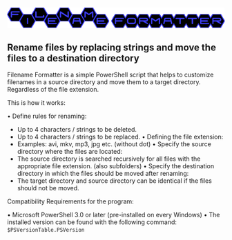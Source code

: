 ![Filename Formatter](https://github.com/siw36/powershell-filename-formatter/blob/master/images/filename_formatter.png)

## Rename files by replacing strings and move the files to a destination directory
Filename Formatter is a simple PowerShell script that helps to customize filenames in a source directory and move them to a target directory.
Regardless of the file extension.

This is how it works:

• Define rules for renaming:
- Up to 4 characters / strings to be deleted.
- Up to 4 characters / strings to be replaced.
• Defining the file extension:
- Examples: avi, mkv, mp3, jpg etc. (without dot)
• Specify the source directory where the files are located:
- The source directory is searched recursively for all files with the appropriate file extension. (also subfolders)
• Specify the destination directory in which the files should be moved after renaming:
- The target directory and source directory can be identical if the files should not be moved.

Compatibility
Requirements for the program:

• Microsoft PowerShell 3.0 or later (pre-installed on every Windows)
• The installed version can be found with the following command: `$PSVersionTable.PSVersion`
